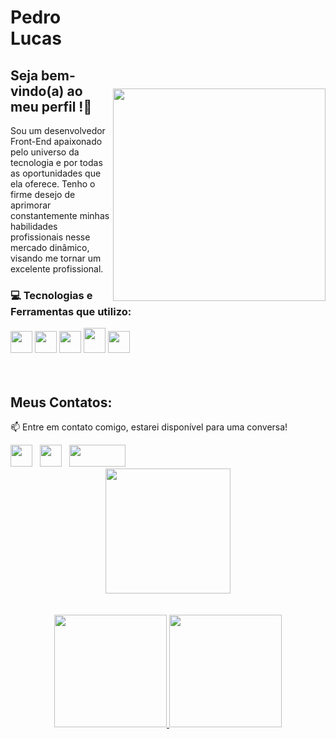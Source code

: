 <img align="right" style="margin-top: 170px" src="https://sdk.bitmoji.com/render/panel/10207747-102752074142_4-s5-v1.png?transparent=1&palette=1&scale=2" width="340" height="340">

<h1>Pedro Lucas</h1>
<h2> Seja bem-vindo(a) ao meu perfil !👋</h2>
<div>
  <p>Sou um desenvolvedor Front-End apaixonado pelo universo da tecnologia e por todas as oportunidades que ela oferece. Tenho o firme desejo de aprimorar constantemente minhas habilidades profissionais nesse mercado dinâmico, visando me tornar um excelente profissional.</p></div>

<h3>💻 Tecnologias e Ferramentas que utilizo:</h3>
<code><img src="https://cdn.jsdelivr.net/gh/devicons/devicon/icons/html5/html5-original.svg" width="35" height="35"/></code>
<code><img src="https://cdn.jsdelivr.net/gh/devicons/devicon/icons/css3/css3-original.svg" width="35" height="35"/></code>
<code><img src="https://cdn.jsdelivr.net/gh/devicons/devicon/icons/javascript/javascript-original.svg" width="35" height="35"/></code>
<code><img src="https://cdn.jsdelivr.net/gh/devicons/devicon/icons/git/git-original.svg" width="35" height="40"/></code>
<code><img src="https://cdn.jsdelivr.net/gh/devicons/devicon/icons/figma/figma-original.svg" width="35" height="35"/></code>

</br>
</br>

</br>

<h2>Meus Contatos:</h2> 
<div><p>📫 Entre em contato comigo, estarei disponível para uma conversa!</p></div>

<div>
<a href="https://www.instagram.com/ferreira_pedrolucas/" target="_blank"><img loading="lazy" src="https://upload.wikimedia.org/wikipedia/commons/thumb/e/e7/Instagram_logo_2016.svg/132px-Instagram_logo_2016.svg.png?20210403190622" width="35" height="35" target="_blank"></a>
&nbsp;
<a href="https://www.linkedin.com/in/pedro-lucas-ferreira-marques/" target="_blank"><img loading="lazy" src="https://upload.wikimedia.org/wikipedia/commons/thumb/8/81/LinkedIn_icon.svg/2048px-LinkedIn_icon.svg.png" width="35" height="35" target="_blank"></a>
&nbsp; 
<a href = "mailto:marquespedrolucas4@gmail.com"><img loading="lazy" src="https://upload.wikimedia.org/wikipedia/commons/0/0a/Gmail_logo.png?20201023123349" width="90" height="35" target="_blank"></a>
</div>

<div align="center">
  <img src="https://media.tenor.com/azZCJ2YpsGgAAAAi/programming.gif" width="200">
</div>

</br>
</br>

<div align="center">
<a href="https://github.com/Pedrolucas-stack">
<img loading="lazy" height="180em" src="https://github-readme-stats.vercel.app/api/top-langs/?username=Pedrolucas-stack&layout=compact&langs_count=7&theme=dark"/>
</a>
<a href="https://github.com/Pedrolucas-stack">
<img loading="lazy" height="180em" src="https://github-readme-stats.vercel.app/api?username=Pedrolucas-stack&theme=dark&show_icons=true"/>
</a>
</div>
          
